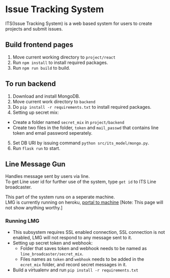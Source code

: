 # Issue Tracking System
ITS(Issue Tracking System) is a web based system for users to create projects and submit issues.

## Build frontend pages
1. Move current working directory to `project/react`
2. Run `npm install` to install required packages.
3. Run `npm run build` to build.

## To run backend
1. Download and install MongoDB.
2. Move current work directory to `backend`
3. Do `pip install -r requirements.txt` to install required packages.
4. Setting up secret mix:
  * Create a folder named `secret_mix` in `project/backend`
  * Create two files in the folder, `token` and `mail_passwd` that contains line token and email password seperately.
5. Set DB URI by issuing command `python src/its_model/mongo.py`.
6. Run `flask run` to start.

## Line Message Gun
Handles message sent by users via line. \
To get Line user id for further use of the system, type `get id` to ITS Line broadcaster.

This part of the system runs on a seperate machine. \
LMG is currently running on heroku, [portal to machine](https://line-issue-broadcaster.herokuapp.com/) [Note: This page will not show anything worthy.]

### Running LMG
* This subsystem requires SSL enabled connection, SSL connection is not enabled, LMG will not respond to any message sent to it.
* Setting up secret token and webhook:
    * Folder that saves token and webhook needs to be named as `line_broadcaster/secret_mix`.
    * Files names as `token` and `webhook` needs to be added in the `ecret_mix` folder, and record secret messages in it.
* Build a virtualenv and run `pip install -r requirements.txt`
